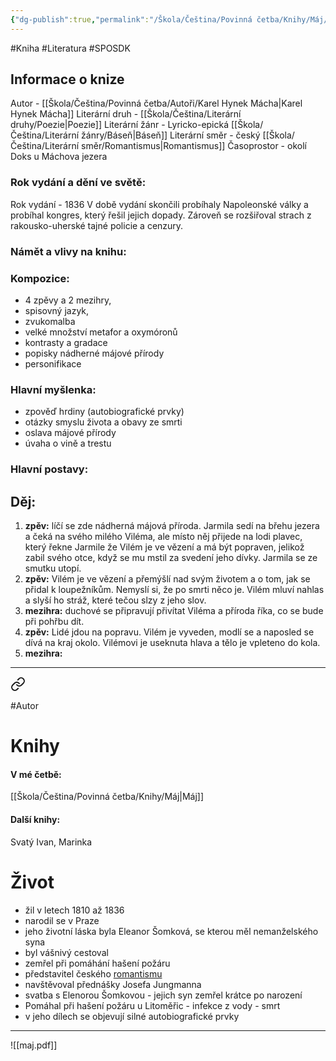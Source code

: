 ```yaml
---
{"dg-publish":true,"permalink":"/Škola/Čeština/Povinná četba/Knihy/Máj/","created":"1980-01-01T00:00:00.000+01:00","updated":"2024-03-18T08:54:40.678+01:00"}
---
```


#Kniha #Literatura #SPOSDK
## Informace o knize
Autor - [[Škola/Čeština/Povinná četba/Autoři/Karel Hynek Mácha\|Karel Hynek Mácha]]
Literární druh - [[Škola/Čeština/Literární druhy/Poezie\|Poezie]]
Literární žánr - Lyricko-epická [[Škola/Čeština/Literární žánry/Báseň\|Báseň]]
Literární směr - český [[Škola/Čeština/Literární směr/Romantismus\|Romantismus]]
Časoprostor - okolí Doks u Máchova jezera
### Rok vydání a dění ve světě:
Rok vydání - 1836
V době vydání skončili probíhaly Napoleonské války a probíhal kongres, který řešil jejich dopady. Zároveň se rozšiřoval strach z rakousko-uherské tajné policie a cenzury.
### Námět a vlivy na knihu:
### Kompozice: 
- 4 zpěvy a 2 mezihry, 
- spisovný jazyk, 
- zvukomalba
- velké množství metafor a oxymóronů
- kontrasty a gradace
- popisky nádherné májové přírody
- personifikace
### Hlavní myšlenka:
- zpověď hrdiny (autobiografické prvky) 
- otázky smyslu života a obavy ze smrti
- oslava májové přírody
- úvaha o vině a trestu
### Hlavní postavy:

## Děj:
1. **zpěv:** líčí se zde nádherná májová příroda. Jarmila sedí na břehu jezera a čeká na svého milého Viléma, ale místo něj přijede na lodi plavec, který řekne Jarmile že Vilém je ve vězení a má být popraven, jelikož zabil svého otce, když se mu mstil za svedení jeho dívky. Jarmila se ze smutku utopí.
2. **zpěv:** Vilém je ve vězení a přemýšlí nad svým životem a o tom, jak se přidal k loupežníkům. Nemyslí si, že po smrti něco je. Vilém mluví nahlas a slyší ho stráž, které tečou slzy z jeho slov.
1. **mezihra:** duchové se připravují přivítat Viléma a příroda říka, co se bude při pohřbu dít.
3. **zpěv:** Lidé jdou na popravu. Vilém je vyveden, modlí se a naposled se dívá na kraj okolo. Vilémovi je useknuta hlava a tělo je vpleteno do kola.
2. **mezihra:**  

___

<div class="transclusion internal-embed is-loaded"><a class="markdown-embed-link" href="/skola/cestina/povinna-cetba/autori/karel-hynek-macha/" aria-label="Open link"><svg xmlns="http://www.w3.org/2000/svg" width="24" height="24" viewBox="0 0 24 24" fill="none" stroke="currentColor" stroke-width="2" stroke-linecap="round" stroke-linejoin="round" class="svg-icon lucide-link"><path d="M10 13a5 5 0 0 0 7.54.54l3-3a5 5 0 0 0-7.07-7.07l-1.72 1.71"></path><path d="M14 11a5 5 0 0 0-7.54-.54l-3 3a5 5 0 0 0 7.07 7.07l1.71-1.71"></path></svg></a><div class="markdown-embed">




#Autor 
# Knihy
#### V mé četbě:
[[Škola/Čeština/Povinná četba/Knihy/Máj\|Máj]]
#### Další knihy:
Svatý Ivan, Marinka
# Život
- žil v letech 1810 až 1836
- narodil se v Praze
- jeho životní láska byla Eleanor Šomková, se kterou měl nemanželského syna
- byl vášnivý cestoval
- zemřel při pomáhání hašení požáru
- představitel českého [romantismu](Romantismus.md)
- navštěvoval přednášky Josefa Jungmanna
- svatba s Elenorou Šomkovou - jejich syn zemřel krátce po narození
- Pomáhal při hašení požáru u Litoměřic - infekce z vody - smrt
- v jeho dílech se objevují silné autobiografické prvky



</div></div>

___

![[maj.pdf]]